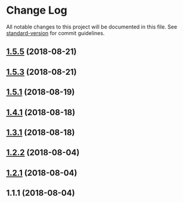 # Change Log

All notable changes to this project will be documented in this file. See [standard-version](https://github.com/conventional-changelog/standard-version) for commit guidelines.

<a name="1.5.5"></a>
## [1.5.5](https://github.com/davidecavaliere/apigator/compare/v1.5.3...v1.5.5) (2018-08-21)



<a name="1.5.3"></a>
## [1.5.3](https://github.com/davidecavaliere/apigator/compare/v1.5.1...v1.5.3) (2018-08-21)



<a name="1.5.1"></a>
## [1.5.1](https://github.com/davidecavaliere/apigator/compare/v1.4.1...v1.5.1) (2018-08-19)



<a name="1.4.1"></a>
## [1.4.1](https://github.com/davidecavaliere/apigator/compare/v1.3.1...v1.4.1) (2018-08-18)



<a name="1.3.1"></a>
## [1.3.1](https://github.com/davidecavaliere/apigator/compare/v1.2.2...v1.3.1) (2018-08-18)



<a name="1.2.2"></a>
## [1.2.2](https://github.com/davidecavaliere/apigator/compare/v1.2.1...v1.2.2) (2018-08-04)



<a name="1.2.1"></a>
## [1.2.1](https://github.com/davidecavaliere/apigator/compare/v1.1.1...v1.2.1) (2018-08-04)



<a name="1.1.1"></a>
## 1.1.1 (2018-08-04)
